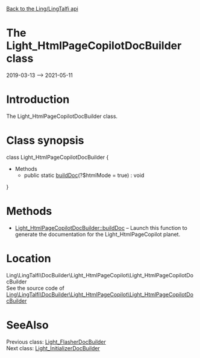 [Back to the Ling/LingTalfi api](https://github.com/lingtalfi/LingTalfi/blob/master/doc/api/Ling/LingTalfi.md)



The Light_HtmlPageCopilotDocBuilder class
================
2019-03-13 --> 2021-05-11






Introduction
============

The Light_HtmlPageCopilotDocBuilder class.



Class synopsis
==============


class <span class="pl-k">Light_HtmlPageCopilotDocBuilder</span>  {

- Methods
    - public static [buildDoc](https://github.com/lingtalfi/LingTalfi/blob/master/doc/api/Ling/LingTalfi/DocBuilder/Light_HtmlPageCopilot/Light_HtmlPageCopilotDocBuilder/buildDoc.md)(?$htmlMode = true) : void

}






Methods
==============

- [Light_HtmlPageCopilotDocBuilder::buildDoc](https://github.com/lingtalfi/LingTalfi/blob/master/doc/api/Ling/LingTalfi/DocBuilder/Light_HtmlPageCopilot/Light_HtmlPageCopilotDocBuilder/buildDoc.md) &ndash; Launch this function to generate the documentation for the Light_HtmlPageCopilot planet.





Location
=============
Ling\LingTalfi\DocBuilder\Light_HtmlPageCopilot\Light_HtmlPageCopilotDocBuilder<br>
See the source code of [Ling\LingTalfi\DocBuilder\Light_HtmlPageCopilot\Light_HtmlPageCopilotDocBuilder](https://github.com/lingtalfi/LingTalfi/blob/master/DocBuilder/Light_HtmlPageCopilot/Light_HtmlPageCopilotDocBuilder.php)



SeeAlso
==============
Previous class: [Light_FlasherDocBuilder](https://github.com/lingtalfi/LingTalfi/blob/master/doc/api/Ling/LingTalfi/DocBuilder/Light_Flasher/Light_FlasherDocBuilder.md)<br>Next class: [Light_InitializerDocBuilder](https://github.com/lingtalfi/LingTalfi/blob/master/doc/api/Ling/LingTalfi/DocBuilder/Light_Initializer/Light_InitializerDocBuilder.md)<br>
